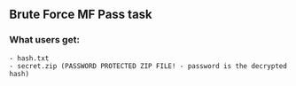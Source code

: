## Brute Force MF Pass task
### What users get:
    - hash.txt
    - secret.zip (PASSWORD PROTECTED ZIP FILE! - password is the decrypted hash)